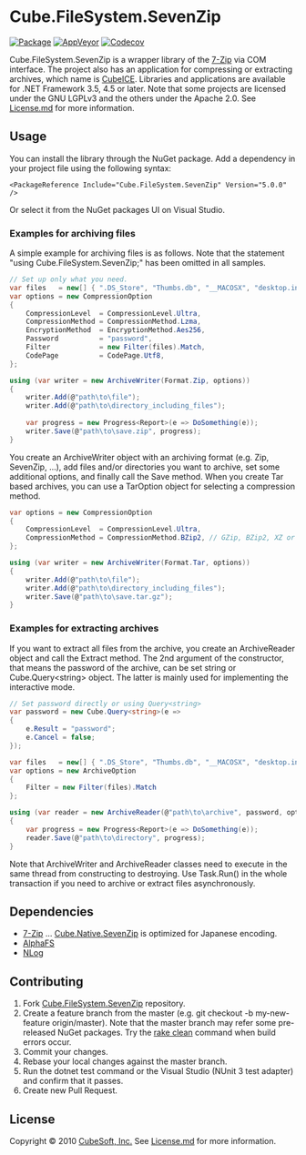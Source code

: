 Cube.FileSystem.SevenZip
====

[![Package](https://badgen.net/nuget/v/cube.filesystem.sevenzip)](https://www.nuget.org/packages/cube.filesystem.sevenzip/)
[![AppVeyor](https://badgen.net/appveyor/ci/clown/cube-filesystem-sevenzip)](https://ci.appveyor.com/project/clown/cube-filesystem-sevenzip)
[![Codecov](https://badgen.net/codecov/c/github/cube-soft/cube.filesystem.sevenzip)](https://codecov.io/gh/cube-soft/cube.filesystem.sevenzip)

Cube.FileSystem.SevenZip is a wrapper library of the [7-Zip](http://www.7-zip.org/) via COM interface. The project also has an application for compressing or extracting archives, which name is [CubeICE](https://www.cube-soft.jp/cubeice/). Libraries and applications are available for .NET Framework 3.5, 4.5 or later. Note that some projects are licensed under the GNU LGPLv3 and the others under the Apache 2.0. See [License.md](https://github.com/cube-soft/Cube.FileSystem.SevenZip/blob/master/License.md) for more information.

## Usage

You can install the library through the NuGet package.
Add a dependency in your project file using the following syntax:

    <PackageReference Include="Cube.FileSystem.SevenZip" Version="5.0.0" />

Or select it from the NuGet packages UI on Visual Studio.

### Examples for archiving files

A simple example for archiving files is as follows.
Note that the statement "using Cube.FileSystem.SevenZip;" has been omitted in all samples.

```cs
// Set up only what you need.
var files   = new[] { ".DS_Store", "Thumbs.db", "__MACOSX", "desktop.ini" };
var options = new CompressionOption
{
    CompressionLevel  = CompressionLevel.Ultra,
    CompressionMethod = CompressionMethod.Lzma,
    EncryptionMethod  = EncryptionMethod.Aes256,
    Password          = "password",
    Filter            = new Filter(files).Match,
    CodePage          = CodePage.Utf8,
};

using (var writer = new ArchiveWriter(Format.Zip, options))
{
    writer.Add(@"path\to\file");
    writer.Add(@"path\to\directory_including_files");
    
    var progress = new Progress<Report>(e => DoSomething(e));
    writer.Save(@"path\to\save.zip", progress);
}
```

You create an ArchiveWriter object with an archiving format (e.g. Zip, SevenZip, ...),
add files and/or directories you want to archive, set some additional options, and finally call the Save method.
When you create Tar based archives, you can use a TarOption object for selecting a compression method.

```cs
var options = new CompressionOption
{
    CompressionLevel  = CompressionLevel.Ultra,
    CompressionMethod = CompressionMethod.BZip2, // GZip, BZip2, XZ or Copy
};

using (var writer = new ArchiveWriter(Format.Tar, options))
{
    writer.Add(@"path\to\file");
    writer.Add(@"path\to\directory_including_files");
    writer.Save(@"path\to\save.tar.gz");
}
```

### Examples for extracting archives

If you want to extract all files from the archive, you create an ArchiveReader object
and call the Extract method. The 2nd argument of the constructor, that means the
password of the archive, can be set string or Cube.Query&lt;string&gt; object.
The latter is mainly used for implementing the interactive mode.

```cs
// Set password directly or using Query<string>
var password = new Cube.Query<string>(e =>
{
    e.Result = "password";
    e.Cancel = false;
});

var files   = new[] { ".DS_Store", "Thumbs.db", "__MACOSX", "desktop.ini" };
var options = new ArchiveOption
{
    Filter = new Filter(files).Match
};

using (var reader = new ArchiveReader(@"path\to\archive", password, options))
{
    var progress = new Progress<Report>(e => DoSomething(e));
    reader.Save(@"path\to\directory", progress);
}
```

Note that ArchiveWriter and ArchiveReader classes need to execute in the same thread from constructing to destroying.
Use Task.Run() in the whole transaction if you need to archive or extract files asynchronously.

## Dependencies

* [7-Zip](https://www.7-zip.org/) ... [Cube.Native.SevenZip](https://github.com/cube-soft/Cube.Native.SevenZip) is optimized for Japanese encoding.
* [AlphaFS](https://alphafs.alphaleonis.com/)
* [NLog](https://nlog-project.org/)

## Contributing

1. Fork [Cube.FileSystem.SevenZip](https://github.com/cube-soft/Cube.FileSystem.SevenZip/fork) repository.
2. Create a feature branch from the master (e.g. git checkout -b my-new-feature origin/master). Note that the master branch may refer some pre-released NuGet packages. Try the [rake clean](https://github.com/cube-soft/Cube.FileSystem.SevenZip/blob/master/Rakefile) command when build errors occur.
3. Commit your changes.
4. Rebase your local changes against the master branch.
5. Run the dotnet test command or the Visual Studio (NUnit 3 test adapter) and confirm that it passes.
6. Create new Pull Request.

## License
 
Copyright © 2010 [CubeSoft, Inc.](http://www.cube-soft.jp/)
See [License.md](https://github.com/cube-soft/Cube.FileSystem.SevenZip/blob/master/License.md) for more information.